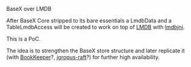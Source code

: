 BaseX over LMDB

After BaseX Core stripped to its bare essentials a LmdbData and a TableLmdbAccess will be created to work on top of [LMDB](http://symas.com/mdb/) with [lmdbjni](https://github.com/deephacks/lmdbjni).

This is a PoC.

The idea is to strengthen the BaseX store structure and later replicate it (with [BookKeeper](http://bookkeeper.apache.org/)?, [jgropus-raft](https://github.com/belaban/jgroups-raft/blob/master/doc/manual/overview.adoc)?) for further high availability.

